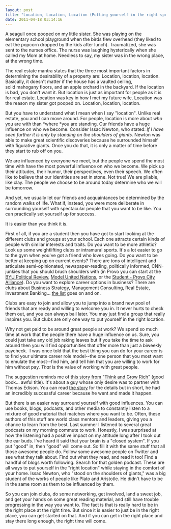 ```yaml
---
layout: post
title: "Location, Location, Location (Putting yourself in the right spot)"
date: 2011-04-18 03:14:16
---
```


A seagull once pooped on my little sister. She was playing on the elementary school playground when the birds flew overhead (they liked to eat the popcorn dropped by the kids after lunch). Traumatized, she was sent to the nurses office. The nurse was laughing hysterically when she called my Mom at home. Needless to say, my sister was in the wrong place, at the wrong time.

The real estate mantra states that the three most important factors in determining the desirability of a property are: Location, location, location. Basically, it doesn't matter if the house has a vaulted ceiling, solid mahogany floors, and an apple orchard in the backyard. If the location is bad, you don't want it. But location is just as important for people as it is for real estate. Location was key in how I met my future wife. Location was the reason my sister got pooped on. Location, location, location.

But you have to understand what I mean when I say "location". Unlike real estate, you and I can move around. For people, location is more about *who* you are with than *where *you are standing. Our friends have a huge influence on who we become. Consider Issac Newton, who stated: *If I have seen further it is only by standing on the shoulders of giants.* Newton was able to make great scientific discoveries because he surrounded himself with figurative giants. Once you do that, it is only a matter of time before they start to rub off on you.

We are influenced by everyone we meet, but the people we spend the most time with have the most powerful influence on who we become. We pick up their attitudes, their humor, their perspectives, even their speech. We often like to believe that our identities are set in stone. Not true! We are pliable, like clay. The people we choose to be around today determine who we will be tomorrow.

And yet, we usually let our friends and acquaintances be determined by the random walks of life. What if, instead, you were more deliberate in surrounding yourself with spectacular people that you want to be like. You can practically set yourself up for success.

It is easier than you think it is.

First of all, if you are a student then you have got to start looking at the different clubs and groups at your school. Each one attracts certain kinds of people with similar interests and traits. Do you want to be more athletic? Look up some weightlifting clubs or intramural sports. It's a lot easier to go to the gym when you've got a friend who loves going. Do you want to be better at keeping up on current events? There are tons of intelligent and articulate semi-opinionated, newspaper-reading, politically informed, CNN-junkies that you should brush shoulders with (in Provo you can start at the <a href="http://www.byupoliticalreview.com/" target="_blank" rel="noopener noreferrer" title="BYU Political Review">BYU Political Review</a>, <a href="http://kennedy.byu.edu/student/modelun/index.php" target="_blank" rel="noopener noreferrer" title="BYU Model United Nations">Model United Nations</a>, or the <a href="http://studentprovocityalliance.org/" target="_blank" rel="noopener noreferrer" title="BYU Student - Provo City Alliance">Student - Provo City Alliance</a>). Do you want to explore career options in business? There are clubs about Business Strategy, Management Consulting, Real Estate, Investment Banking... <a href="http://marriottschool.byu.edu/clubs/" target="_blank" rel="noopener noreferrer" title="BYU Marriott School Clubs">the list</a> goes on and on.

Clubs are easy to join and allow you to jump into a brand new pool of friends that are ready and willing to welcome you in. It never hurts to check them out, and you can always bail later. You may just find a group that really inspires you. But clubs are only one way to put yourself in the right location.

Why not get paid to be around great people at work? We spend so much time at work that the people there have a huge influence on us. Sure, you could just take any old job raking leaves but if you take the time to ask around then you will find opportunities that offer more than just a biweekly paycheck.  I was once told that the best thing you can do for your career is to find your ultimate career role model--the one person that you most want to emulate the most--find him, and tell him that you are willing to work for him without pay. *That* is the value of working with great people.

The suggestion reminds me of <a href="http://davesaunders.net/2008/08/think-and-grow-rich-chapter-1-introduction/" target="_blank" rel="noopener noreferrer" title="Edwin Barnes and Thomas Edison">this story from "Think and Grow Rich"</a> (good book... awful title). It's about a guy whose only desire was to partner with Thomas Edison. You can read <a href="http://davesaunders.net/2008/08/think-and-grow-rich-chapter-1-introduction/" target="_blank" rel="noopener noreferrer" title="Thomas Edison and Edwin Barnes">the story</a> for the details but in short, he had an incredibly successful career because he went and made it happen.

But there is an easier way surround yourself with good influences. You can use books, blogs, podcasts, and other media to constantly listen to a mixture of good material that matches where you want to be. Often, these authors of this stuff are world class mentors and leaders, giving you a chance to learn from the best. Last summer I listened to several great podcasts on my morning commute to work. Honestly, I was surprised at how the listening had a positive impact on my attitude long after I took out the ear buds. I've heard it said that your brain is a "closed system". If you put "good" in, then "good" will come out. So fill it with the same stuff that all those awesome people do. Follow some awesome people on Twitter and see what they talk about. Find out what they read, and read it too! Find a handful of blogs worth following. Search for that golden podcast. These are all ways to put yourself in the "right location" while staying in the comfort of your home. Issac Newton, who "stood on the shoulders of giants," was a big student of the works of people like Plato and Aristotle. He didn't have to be in the same room as them to be influenced by them.

So you can join clubs, do some networking, get involved, land a sweet job, and get your hands on some great reading material, and still have trouble progressing in the way you want to. The fact is that is really hard to be in the right place at the right time. But since it is easier to just be in the right place, you can get started on that. And if you can get in the right place and stay there long enough, the right time will come.